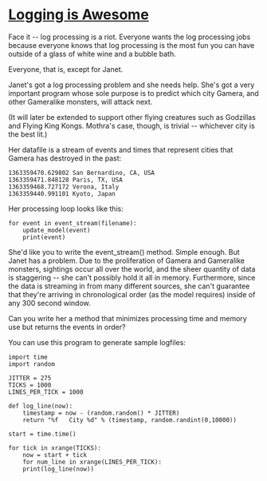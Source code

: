 [Logging is Awesome](/Users/jarvis/Documents/dev/takehome/swiftstack-puzzles/1-logging)
==================


Face it -- log processing is a riot. Everyone wants the log processing jobs because everyone knows that log processing is the most fun you can have outside of a glass of white wine and a bubble bath. 

Everyone, that is, except for Janet.

Janet's got a log processing problem and she needs help. She's got a very important program whose sole purpose is to predict which city Gamera, and other Gameralike monsters, will attack next.

(It will later be extended to support other flying creatures such as Godzillas and Flying King Kongs. Mothra's case, though, is trivial -- whichever city is the best lit.)

Her datafile is a stream of events and times that represent cities that Gamera has destroyed in the past:

```
1363359470.629802 San Bernardino, CA, USA
1363359471.848128 Paris, TX, USA
1363359468.727172 Verona, Italy
1363359440.991101 Kyoto, Japan
```

Her processing loop looks like this:

```
for event in event_stream(filename):
    update_model(event)
    print(event)
```

She'd like you to write the event_stream() method. Simple enough. But Janet has a problem. Due to the proliferation of Gamera and Gameralike monsters, sightings occur all over the world, and the sheer quantity of data is staggering -- she can't possibly hold it all in memory. Furthermore, since the data is streaming in from many different sources, she can't guarantee that they're arriving in chronological order (as the model requires) inside of any 300 second window.

Can you write her a method that minimizes processing time and memory use but returns the events in order?

You can use this program to generate sample logfiles:

```
import time
import random

JITTER = 275 
TICKS = 1000
LINES_PER_TICK = 1000

def log_line(now):
    timestamp = now - (random.random() * JITTER)
    return "%f   City %d" % (timestamp, random.randint(0,10000))

start = time.time()

for tick in xrange(TICKS):
    now = start + tick
    for num_line in xrange(LINES_PER_TICK):
    print(log_line(now))
```
